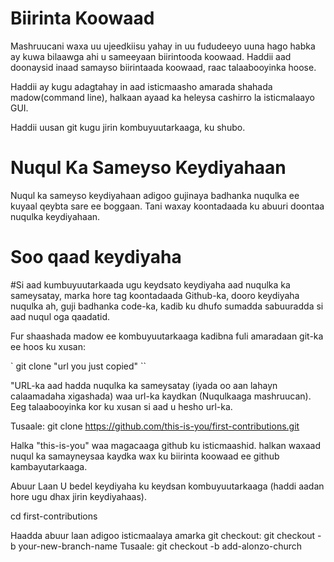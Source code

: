 # Biirinta Koowaad

Mashruucani waxa uu ujeedkiisu yahay in uu fududeeyo uuna hago habka ay kuwa bilaawga ahi u sameeyaan biirintooda koowaad. Haddii aad doonaysid inaad samayso biirintaada koowaad, raac talaabooyinka hoose.

Haddii ay kugu adagtahay in aad isticmaasho amarada shahada madow(command line), halkaan ayaad ka heleysa cashirro la isticmalaayo GUI.

Haddii uusan git kugu jirin kombuyuutarkaaga, ku shubo.

# Nuqul Ka Sameyso Keydiyahaan

Nuqul ka sameyso keydiyahaan adigoo gujinaya badhanka nuqulka ee kuyaal qeybta sare ee boggaan. Tani waxay koontadaada ku abuuri doontaa nuqulka keydiyahaan.

# Soo qaad keydiyaha

#Si aad kumbuyuutarkaada ugu keydsato keydiyaha aad nuqulka ka sameysatay, marka hore tag koontadaada Github-ka, dooro keydiyaha nuqulka ah, guji badhanka code-ka, kadib ku dhufo sumadda sabuuradda si aad nuqul oga qaadatid.

Fur shaashada madow ee kombuyuutarkaaga kadibna fuli amaradaan git-ka ee hoos ku xusan:

` git clone "url you just copied" ``

"URL-ka aad hadda nuqulka ka sameysatay (iyada oo aan lahayn calaamadaha xigashada) waa url-ka kaydkan (Nuqulkaaga mashruucan). Eeg talaabooyinka kor ku xusan si aad u hesho url-ka.

Tusaale:
git clone https://github.com/this-is-you/first-contributions.git

Halka "this-is-you" waa magacaaga github ku isticmaashid. halkan waxaad nuqul ka samayneysaa kaydka wax ku biirinta koowaad ee github kambayutarkaaga.

Abuur Laan
U bedel keydiyaha ku keydsan kombuyuutarkaaga (haddi aadan hore ugu dhax jirin keydiyahaas).

cd first-contributions

Haadda abuur laan adigoo isticmaalaya amarka git checkout:
git checkout -b your-new-branch-name
Tusaale:
git checkout -b add-alonzo-church
